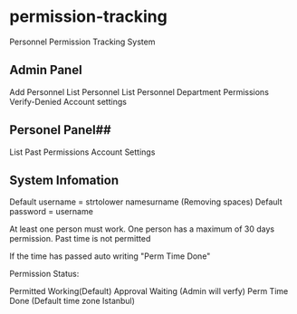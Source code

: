 # permission-tracking
Personnel Permission Tracking System

  ## Admin Panel ## 
Add Personnel
List Personnel
List Personnel Department
Permissions Verify-Denied
Account settings

  ## Personel Panel##
List Past Permissions
Account Settings


## System Infomation ##


Default username = strtolower namesurname (Removing spaces)
Default password = username

At least one person must work.
One person has a maximum of 30 days permission.
Past time is not permitted

If the time has passed auto writing "Perm Time Done"

Permission Status:

Permitted
Working(Default)
Approval Waiting (Admin will verfy)
Perm Time Done (Default time zone Istanbul)
